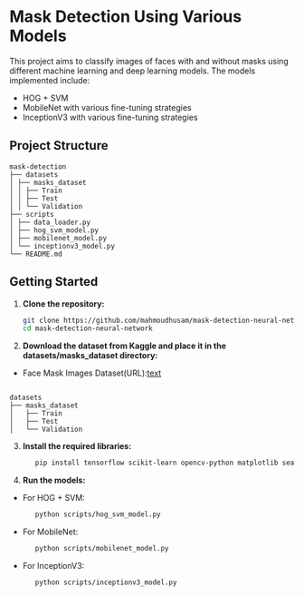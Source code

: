 # Mask Detection Using Various Models

This project aims to classify images of faces with and without masks using different machine learning and deep learning models. The models implemented include:

- HOG + SVM
- MobileNet with various fine-tuning strategies
- InceptionV3 with various fine-tuning strategies

## Project Structure

```
mask-detection
├── datasets
│ ├── masks_dataset
│ │ ├── Train
│ │ ├── Test
│ │ └── Validation
├── scripts
│ ├── data_loader.py
│ ├── hog_svm_model.py
│ ├── mobilenet_model.py
│ └── inceptionv3_model.py
└── README.md
```


## Getting Started

1. **Clone the repository:**
   ```bash
   git clone https://github.com/mahmoudhusam/mask-detection-neural-network.git
   cd mask-detection-neural-network

2. **Download the dataset from Kaggle and place it in the datasets/masks_dataset directory:**

- Face Mask Images Dataset(URL):[text](https://www.kaggle.com/datasets/ashishjangra27/face-mask-12k-images-dataset)


```

datasets
├── masks_dataset
│   ├── Train
│   ├── Test
│   └── Validation
```

3. **Install the required libraries:**
   ```bash
      pip install tensorflow scikit-learn opencv-python matplotlib seaborn

4. **Run the models:**

- For HOG + SVM:
   ```bash
      python scripts/hog_svm_model.py

- For MobileNet:
   ```bash
      python scripts/mobilenet_model.py

- For InceptionV3:
   ```bash
      python scripts/inceptionv3_model.py

